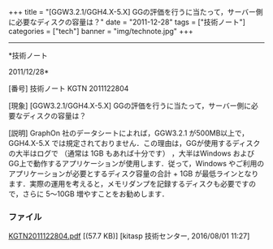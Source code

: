 ﻿+++
title = "[GGW3.2.1/GGH4.X-5.X] GGの評価を行うに当たって，サーバー側に必要なディスクの容量は？"
date = "2011-12-28"
tags = ["技術ノート"]
categories = ["tech"]
banner = "img/technote.jpg"
+++

-----------------------------------------------------------------------------------------------------------------------------

*技術ノート

2011/12/28*


[番号]
技術ノート KGTN 2011122804

[現象]
[GGW3.2.1/GGH4.X-5.X]
GGの評価を行うに当たって，サーバー側に必要なディスクの容量は？

[説明]
GraphOn 社のデータシートによれば，GGW3.2.1 が500MB以上で，GGH4.X-5.X
では規定されておりません．この理由は，GGが使用するディスクの大半はログで
（通常は 1GB もあれば十分です） ，大半はWindows
およびGG上で動作するアプリケーションが使用します．従って，Windows
やご利用のアプリケーションが必要とするディスク容量の合計 + 1GB
が最低ラインとなります．実際の運用を考えると，メモリダンプを記録するディスクも必要ですので，さらに
5～10GB 増やすことをお勧めします．


### ファイル

 
 


[KGTN2011122804.pdf](http://techreport.kitasp.net/attachments/download/2779/KGTN2011122804.pdf)
 [(57.7 KB)] [kitasp 技術センター, 2016/08/01
11:27]


 


 

